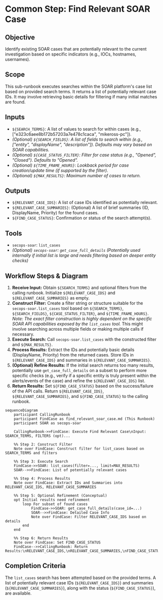 # Common Step: Find Relevant SOAR Case

## Objective

Identify existing SOAR cases that are potentially relevant to the current investigation based on specific indicators (e.g., IOCs, hostnames, usernames).

## Scope

This sub-runbook executes searches within the SOAR platform's case list based on provided search terms. It returns a list of potentially relevant case IDs. It may involve retrieving basic details for filtering if many initial matches are found.

## Inputs

*   `${SEARCH_TERMS}`: A list of values to search for within cases (e.g., ["e323c6aee8b172b57203a7e478c1caca", "mikeross-pc"]).
*   *(Optional) `${SEARCH_FIELDS}`: A list of fields to search within (e.g., ["entity", "displayName", "description"]). Defaults may vary based on SOAR capabilities.*
*   *(Optional) `${CASE_STATUS_FILTER}`: Filter for case status (e.g., "Opened", "Closed"). Defaults to "Opened".*
*   *(Optional) `${TIME_FRAME_HOURS}`: Lookback period for case creation/update time (if supported by the filter).*
*   *(Optional) `${MAX_RESULTS}`: Maximum number of cases to return.*

## Outputs

*   `${RELEVANT_CASE_IDS}`: A list of case IDs identified as potentially relevant.
*   `${RELEVANT_CASE_SUMMARIES}`: (Optional) A list of brief summaries (ID, DisplayName, Priority) for the found cases.
*   `${FIND_CASE_STATUS}`: Confirmation or status of the search attempt(s).

## Tools

*   `secops-soar`: `list_cases`
*   *(Optional) `secops-soar`: `get_case_full_details` (Potentially used internally if initial list is large and needs filtering based on deeper entity checks)*

## Workflow Steps & Diagram

1.  **Receive Input:** Obtain `${SEARCH_TERMS}` and optional filters from the calling runbook. Initialize `${RELEVANT_CASE_IDS}` and `${RELEVANT_CASE_SUMMARIES}` as empty.
2.  **Construct Filter:** Create a filter string or structure suitable for the `secops-soar.list_cases` tool based on `${SEARCH_TERMS}`, `${SEARCH_FIELDS}`, `${CASE_STATUS_FILTER}`, and `${TIME_FRAME_HOURS}`. *Note: The exact filter construction is highly dependent on the specific SOAR API capabilities exposed by the `list_cases` tool.* This might involve searching across multiple fields or making multiple calls if necessary.
3.  **Execute Search:** Call `secops-soar.list_cases` with the constructed filter and `${MAX_RESULTS}`.
4.  **Process Results:** Extract the IDs and potentially basic details (DisplayName, Priority) from the returned cases. Store IDs in `${RELEVANT_CASE_IDS}` and summaries in `${RELEVANT_CASE_SUMMARIES}`.
5.  **(Optional) Refine Results:** If the initial search returns too many results, potentially use `get_case_full_details` on a subset to perform more specific checks (e.g., verify if a specific entity is truly present within the alerts/events of the case) and refine the `${RELEVANT_CASE_IDS}` list.
6.  **Return Results:** Set `${FIND_CASE_STATUS}` based on the success/failure of the API calls. Return `${RELEVANT_CASE_IDS}`, `${RELEVANT_CASE_SUMMARIES}`, and `${FIND_CASE_STATUS}` to the calling runbook.

```{mermaid}
sequenceDiagram
    participant CallingRunbook
    participant FindCase as find_relevant_soar_case.md (This Runbook)
    participant SOAR as secops-soar

    CallingRunbook->>FindCase: Execute Find Relevant Case\nInput: SEARCH_TERMS, FILTERS (opt)...

    %% Step 2: Construct Filter
    Note over FindCase: Construct filter for list_cases based on SEARCH_TERMS and filters

    %% Step 3: Execute Search
    FindCase->>SOAR: list_cases(filter=..., limit=MAX_RESULTS)
    SOAR-->>FindCase: List of potentially relevant cases

    %% Step 4: Process Results
    Note over FindCase: Extract IDs and Summaries into RELEVANT_CASE_IDS, RELEVANT_CASE_SUMMARIES

    %% Step 5: Optional Refinement (Conceptual)
    opt Initial results need refinement
        loop For subset of found cases
            FindCase->>SOAR: get_case_full_details(case_id=...)
            SOAR-->>FindCase: Detailed Case Info
            Note over FindCase: Filter RELEVANT_CASE_IDS based on details
        end
    end

    %% Step 6: Return Results
    Note over FindCase: Set FIND_CASE_STATUS
    FindCase-->>CallingRunbook: Return Results:\nRELEVANT_CASE_IDS,\nRELEVANT_CASE_SUMMARIES,\nFIND_CASE_STATUS

```

## Completion Criteria

The `list_cases` search has been attempted based on the provided terms. A list of potentially relevant case IDs (`${RELEVANT_CASE_IDS}`) and summaries (`${RELEVANT_CASE_SUMMARIES}`), along with the status (`${FIND_CASE_STATUS}`), are available.
